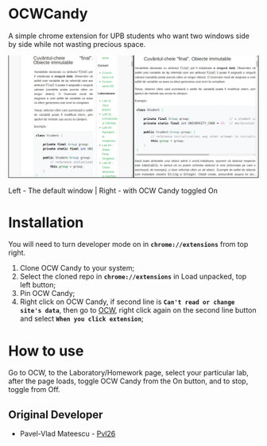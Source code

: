 # OCWCandy
A simple chrome extension for UPB students who want two windows side by side while not wasting precious space.

<p align="center">
<img src="images/comparison.png">
</p>

Left - The default window  |  Right - with OCW Candy toggled On

Installation
============
You will need to turn developer mode on in __`chrome://extensions`__ from top right.

1. Clone OCW Candy to your system;
2. Select the cloned repo in __`chrome://extensions`__ in Load unpacked, top left button;
3. Pin OCW Candy;
4. Right click on OCW Candy, if second line is __`Can't read or change site's data`__, then go to [OCW](https://ocw.cs.pub.ro/courses/), right click again on the second line button and select __`When you click extension`__;

How to use
==========
Go to OCW, to the Laboratory/Homework page, select your particular lab, after the page loads, toggle OCW Candy from the On button, and to stop, toggle from Off.

Original Developer
------------------

 * Pavel-Vlad Mateescu - [Pvl26](https://github.com/Pvl26)
